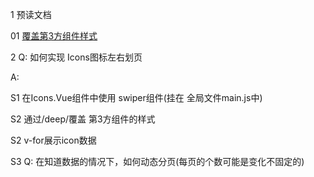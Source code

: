 1 预读文档

01 [覆盖第3方组件样式](https://www.cnblogs.com/decayedTooth/p/10020588.html)




2 Q: 如何实现 Icons图标左右划页

A:

S1 在Icons.Vue组件中使用 swiper组件(挂在 全局文件main.js中)

S2 通过/deep/覆盖 第3方组件的样式

S2 v-for展示icon数据

S3 Q: 在知道数据的情况下，如何动态分页(每页的个数可能是变化不固定的)